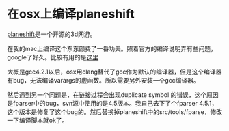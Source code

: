 # 在osx上编译planeshift

[planeshift](http://www.planeshift.it)是一个开源的3d网游。

在我的mac上编译这个东东颇费了一番功夫。照着官方的编译说明弄有些问题，google了好久。比较有用的是[这里](http://linuxaged.github.io/2013/06/11/compile-planeshift-on-osx/)

大概是gcc4.2.1以后，osx用clang替代了gcc作为默认的编译器，但是这个编译器有bug，无法编译varargs的虚函数。所以需要另外安装一个gcc编译器。

然后遇到另一个问题是，在链接过程会出现duplicate symbol 的错误，这个原因是fparser中的bug，svn源中使用的是4.5版本。我自己去下了个fparser 4.5.1，这个版本是修复了这个bug的。然后替换掉planeshift中的src/tools/fparse，修改一下编译脚本就ok了。